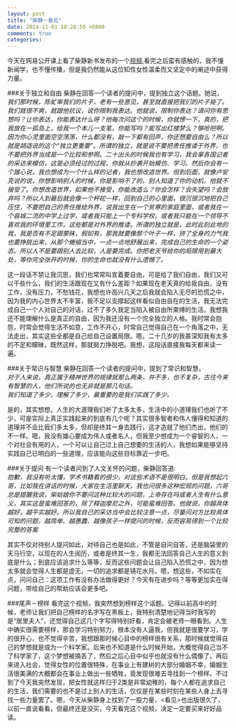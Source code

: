 ```yaml
---
layout: post
title: "柴静－看见"
date: 2014-11-01 18:28:50 +0800
comments: true
categories: 
---
```


<style type="text/css">
blockquote
{
	font-size: 0.75em;
}
</style>

今天在网易公开课上看了柴静新书发布的一个[视频](“http://v.163.com/movie/2014/7/V/6/MA1I1BARD_MA1II0AV6.html”),看完之后蛮有感触的，我不懂新闻学，也不懂传播，但是我仍然能从这位知性女性温柔而又坚定中的阐述中获得力量。

###关于独立和自由
柴静在回答一个读者的提问中，提到独立这个话题。她说，   
*我们那时候，陈虻审我们的片子，老有一些意见，甚至就直接把我们的片子毙了。我们就很不爽，就跟他抗议，说你限制我表达。他就说，限制你表达？请问你有思想吗？让你表达，你能表达什么呀？他每次问这个的时候，你就愣一下，真的，把我放在一孤岛上，给我一个本儿一支笔，你能写吗？能写出红楼梦么？够呛吧啊。因为你心灵里面空空荡荡，什么都没有，敲一下都有回声，你还想要自由么？所以就是胡适说的这个“独立更重要”。所谓的独立，就是说不要把责任推诿于外界，也不要把外界当成是一个比较和参照。二十出头的时候我也有学习，我会拿各国记者的采访来模仿，这是必须经过的过程，你就从抄袭开始模仿、学习。然后你会有一个雄心说，我也想成为一个什么样的记者，我也想改造世界。但到后面，就像卢安克说的说，你想影响别人的时候，你是影响不了的。别人知道了你的动机，他就不接受了。你想改造世界，如果他不接受，你能改造么？你会怎样？会失望吗？会放弃吗？所以人到最后就会像一个秤砣一样，回到自己的心里面，很沉很沉地把自己压住，不要把自己的责任推给外界，说我出生在一个贫寒的家庭里面，或者我在一个县城二流的中学上过学，或者我只能上一个专科学校，或者我只能在一个领导不喜欢我的环境里工作，这些都是对外界的推诿。所谓的独立就是，此时此刻此地的我，我是否有不足跟蒙昧，假如有，那我就要像那个叶子一样，拼了全身的力气我也要挣脱出来，从那个蜷缩当中，一点一点地舒展出来，完成自己的生命的一个姿态。所以人不是要跟别人去比较，人是要完成。你把老天爷给你的局限用到最大处，等你完全张开的时候，你的生命也就没有什么遗憾了。*

这一段话不禁让我沉思，我们也常常叫宣着要自由，可是给了我们自由，我们又可以干些什么，我们的生活跟现在又有什么差距？如果现在老天真的给我自由，没有工作，没有压力，不愁钱花，我想也许高兴几天之后我就会陷入无尽的恐慌之中，因为我的内心世界太不丰富，我不足以支撑起这样看似自由自在的生活，我无法完成自己一个人对自己的对话，过不了多久我定当陷入被自由所束缚的生活。我想我还不能理解什么是真正的自由，因为我还没有一个完全独立的人格。我时常会抱怨，时常会觉得生活不如意，工作不开心，时常自己觉得自己在一个角落之中，无法走出，其实这些全都是自己给自己设置局限。嗯，二十几岁的我甚深知我有太多的不足和矇昧，既然这样，那就努力挣脱吧。我想，这段话直接我每天都来读一遍。

###关于常识与智慧
柴静在回答一个读者的提问中，提到了常识和智慧，  
*对于人来说，真正属于精神世界的规律就那么两条，并不多，也不复杂，古往今来有智慧的人，他们所说的也无非就是那几句话。*   
*我们知道了多少、理解了多少，最重要的是我们实践了多少。*

是的，其实想想，人生的大道理我们听了太多太多，生活中的小道理我们也听了不少，可是实际上真正实践起来的到底有几个呢？其实很多智者和伟人懂得和知道的道理并不会比我们多太多，但却是终其一身去践行，这才造就了他们杰出，他们的不一样。嗯，我没有雄心要成为伟人或者名人，但我至少想成为一个睿智的人，一个对社会有用的人，一个可以让自己过上自己想要的生活的人，我想如果能够坚持实践自己已明白的一些道理，应该能向这些目标靠近一步吧。

###关于提问
有一个读者问到了人文关怀的问题，柴静回答道:  
*抱歉，我没有听太懂，学术书籍看的很少，对这些术语不是很明白。但是我想起六哥，比如我在讲话的时候，大家在生活里聊天，我也问很多这种宏观的问题，六哥总是提醒我说，柴姑娘你不要问这种比较大的问题，上帝存在吗或者人生有什么意义，其实这是蛮难回答的，除了释迦摩尼之外，可能蛮难回答。他就说，你越具体越好，越平实越好。所以我自己的采访当中会比较注意一点，尽量问对方比较具体可知的问题，越简单、越愚蠢、越像孩子一样提问的时候，反而容易得到一个比较完整的答案*

其实不仅对待别人提问如此，对待自己也是如此，不管是自问自答，还是脑袋里的天马行空，以现在的人生阅历，或者是终其一生，我都无法回答自己人生的意义到底是什么；到底应该追求什么等等，反而这些问题会让自己陷入恐慌之中，因为想太多就会觉得人生都是虚无，一切的追求都是镜花水月。嗯，想这些，不如实在点，问问自己：这项工作有没有办法做得更好？今天有在进步吗？等等更加实在得问题，带给自己的帮助应该会更多吧。

###尾声－榜样
看完这个视频，我突然想到榜样这个话题。记得以前高中的时候，老师让我们把自己榜样的名字写在黑板上，我特别清楚地记得当时我写的是“居里夫人”，还觉得自己这几个字写得特别好看，肯定会被老师一眼看到。人生中确实很需要榜样，那会学习特别努力，根本没有人逼我，但我就是很要学习，学的很开心，也不觉得辛苦，我想跟那时候心目中的榜样很有关系，那时候就觉得自己的梦想就是成为一个科学家。后来也不知道是什么时候开始，大概觉得自己当不了科学家了，这个梦想被搞丢了，然后之后心目中似乎也就没有什么偶像了。再后来进入社会，觉得女性的位置很特殊，在事业上有建树的大部分婚姻不幸，婚姻生活很美满的大概都会在事业上做出一些牺牲，竟发现很难去寻找到一个榜样。不过到了今天我突然发现，把女性就这样归于2类是非常幼稚的，每个人都在追求自己的生活，我们需要的也不是过上别人的生活，仅仅是在某些时刻在某些人身上去寻找一些力量罢了。嗯，今天从柴静身上找到了一股力量，<看见>也出版很久了，以前一直说看看，但最终还是没买，今天看完这个视频，决定一定要买来好好品读。